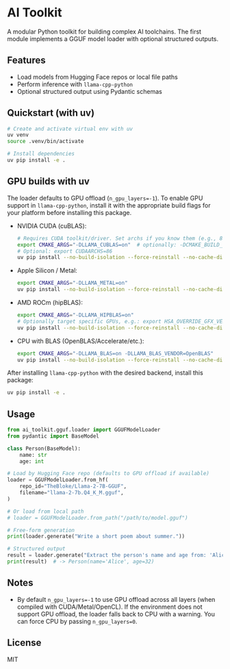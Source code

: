 AI Toolkit
=========

A modular Python toolkit for building complex AI toolchains. The first module implements a GGUF model loader with optional structured outputs.

Features
--------

- Load models from Hugging Face repos or local file paths
- Perform inference with `llama-cpp-python`
- Optional structured output using Pydantic schemas

Quickstart (with uv)
--------------------

```bash
# Create and activate virtual env with uv
uv venv
source .venv/bin/activate

# Install dependencies
uv pip install -e .
```

GPU builds with uv
------------------

The loader defaults to GPU offload (`n_gpu_layers=-1`). To enable GPU support in `llama-cpp-python`, install it with the appropriate build flags for your platform before installing this package.

- NVIDIA CUDA (cuBLAS):
  ```bash
  # Requires CUDA toolkit/driver. Set archs if you know them (e.g., 86 for Ampere):
  export CMAKE_ARGS="-DLLAMA_CUBLAS=on"  # optionally: -DCMAKE_BUILD_TYPE=Release
  # Optional: export CUDAARCHS=86
  uv pip install --no-build-isolation --force-reinstall --no-cache-dir llama-cpp-python
  ```

- Apple Silicon / Metal:
  ```bash
  export CMAKE_ARGS="-DLLAMA_METAL=on"
  uv pip install --no-build-isolation --force-reinstall --no-cache-dir llama-cpp-python
  ```

- AMD ROCm (hipBLAS):
  ```bash
  export CMAKE_ARGS="-DLLAMA_HIPBLAS=on"
  # Optionally target specific GPUs, e.g.: export HSA_OVERRIDE_GFX_VERSION=11.0.0
  uv pip install --no-build-isolation --force-reinstall --no-cache-dir llama-cpp-python
  ```

- CPU with BLAS (OpenBLAS/Accelerate/etc.):
  ```bash
  export CMAKE_ARGS="-DLLAMA_BLAS=on -DLLAMA_BLAS_VENDOR=OpenBLAS"
  uv pip install --no-build-isolation --force-reinstall --no-cache-dir llama-cpp-python
  ```

After installing `llama-cpp-python` with the desired backend, install this package:
```bash
uv pip install -e .
```

Usage
-----

```python
from ai_toolkit.gguf.loader import GGUFModelLoader
from pydantic import BaseModel

class Person(BaseModel):
    name: str
    age: int

# Load by Hugging Face repo (defaults to GPU offload if available)
loader = GGUFModelLoader.from_hf(
    repo_id="TheBloke/Llama-2-7B-GGUF",
    filename="llama-2-7b.Q4_K_M.gguf",
)

# Or load from local path
# loader = GGUFModelLoader.from_path("/path/to/model.gguf")

# Free-form generation
print(loader.generate("Write a short poem about summer."))

# Structured output
result = loader.generate("Extract the person's name and age from: 'Alice is 32 years old'", schema=Person)
print(result)  # -> Person(name='Alice', age=32)
```

Notes
-----

- By default `n_gpu_layers=-1` to use GPU offload across all layers (when compiled with CUDA/Metal/OpenCL). If the environment does not support GPU offload, the loader falls back to CPU with a warning. You can force CPU by passing `n_gpu_layers=0`.

License
-------

MIT



